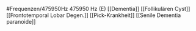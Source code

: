 #Frequenzen/475950Hz
475950 Hz (E)
[[Dementia]]
[[Follikulären Cyst]]
[[Frontotemporal Lobar Degen.]]
[[Pick-Krankheit]]
[[Senile Dementia paranoide]]
